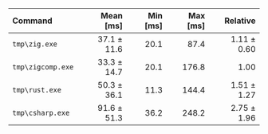 | Command | Mean [ms] | Min [ms] | Max [ms] | Relative |
|:---|---:|---:|---:|---:|
| `tmp\zig.exe` | 37.1 ± 11.6 | 20.1 | 87.4 | 1.11 ± 0.60 |
| `tmp\zigcomp.exe` | 33.3 ± 14.7 | 20.1 | 176.8 | 1.00 |
| `tmp\rust.exe` | 50.3 ± 36.1 | 11.3 | 144.4 | 1.51 ± 1.27 |
| `tmp\csharp.exe` | 91.6 ± 51.3 | 36.2 | 248.2 | 2.75 ± 1.96 |

